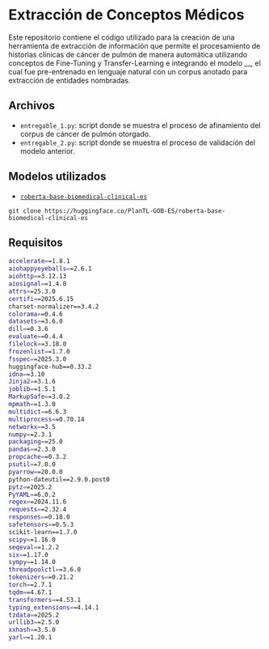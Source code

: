 # Extracción de Conceptos Médicos

Este repositorio contiene el código utilizado para la creación de una herramienta de extracción de información que permite el procesamiento de historias clínicas de cáncer de pulmón de manera automática utilizando conceptos de Fine-Tuning y Transfer-Learning e integrando el modelo __, el cual fue pre-entrenado en lenguaje natural con un corpus anotado para extracción de entidades nombradas.

## Archivos

- `entregable_1.py`: script donde se muestra el proceso de afinamiento del corpus de cáncer de pulmón otorgado.
- `entregable_2.py`: script donde se muestra el proceso de validación del modelo anterior.


## Modelos utilizados
- [`roberta-base-biomedical-clinical-es`](https://huggingface.co/PlanTL-GOB-ES/roberta-base-biomedical-clinical-es)

`git clone https://huggingface.co/PlanTL-GOB-ES/roberta-base-biomedical-clinical-es`

## Requisitos

```bash
accelerate==1.8.1
aiohappyeyeballs==2.6.1
aiohttp==3.12.13
aiosignal==1.4.0
attrs==25.3.0
certifi==2025.6.15
charset-normalizer==3.4.2
colorama==0.4.6
datasets==3.6.0
dill==0.3.6
evaluate==0.4.4
filelock==3.18.0
frozenlist==1.7.0
fsspec==2025.3.0
huggingface-hub==0.33.2
idna==3.10
Jinja2==3.1.6
joblib==1.5.1
MarkupSafe==3.0.2
mpmath==1.3.0
multidict==6.6.3
multiprocess==0.70.14
networkx==3.5
numpy==2.3.1
packaging==25.0
pandas==2.3.0
propcache==0.3.2
psutil==7.0.0
pyarrow==20.0.0
python-dateutil==2.9.0.post0
pytz==2025.2
PyYAML==6.0.2
regex==2024.11.6
requests==2.32.4
responses==0.18.0
safetensors==0.5.3
scikit-learn==1.7.0
scipy==1.16.0
seqeval==1.2.2
six==1.17.0
sympy==1.14.0
threadpoolctl==3.6.0
tokenizers==0.21.2
torch==2.7.1
tqdm==4.67.1
transformers==4.53.1
typing_extensions==4.14.1
tzdata==2025.2
urllib3==2.5.0
xxhash==3.5.0
yarl==1.20.1
```
